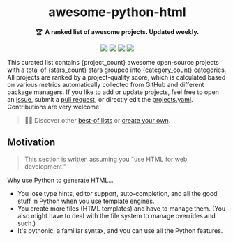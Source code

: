 <!-- markdownlint-disable -->
<h1 align="center">
    awesome-python-html
    <br>
</h1>

<p align="center">
    <strong>🏆&nbsp; A ranked list of awesome projects. Updated weekly.</strong>
</p>

<p align="center">
    <a href="https://best-of.org" title="Best-of Badge"><img src="http://bit.ly/3o3EHNN"></a>
    <a href="#Contents" title="Project Count"><img src="https://img.shields.io/badge/projects-{project_count}-blue.svg?color=5ac4bf"></a>
    <a href="#Contribution" title="Contributions are welcome"><img src="https://img.shields.io/badge/contributions-welcome-green.svg"></a>
    <a href="https://github.com/hasansezertasan/awesome-python-html/releases" title="Best-of Updates"><img src="https://img.shields.io/github/release-date/hasansezertasan/awesome-python-html?color=green&label=updated"></a>
</p>

This curated list contains {project_count} awesome open-source projects with a total of {stars_count} stars grouped into {category_count} categories. All projects are ranked by a project-quality score, which is calculated based on various metrics automatically collected from GitHub and different package managers. If you like to add or update projects, feel free to open an [issue](https://github.com/hasansezertasan/awesome-python-html/issues/new/choose), submit a [pull request](https://github.com/hasansezertasan/awesome-python-html/pulls), or directly edit the [projects.yaml](https://github.com/hasansezertasan/awesome-python-html/edit/main/projects.yaml). Contributions are very welcome!

> 🧙‍♂️  Discover other [best-of lists](https://best-of.org) or [create your own](https://github.com/best-of-lists/best-of/blob/main/create-best-of-list.md).

## Motivation

> This section is written assuming you "use HTML for web development."

Why use Python to generate HTML...

* You lose type hints, editor support, auto-completion, and all the good stuff in Python when you use template engines.
* You create more files (HTML templates) and have to manage them. (You also might have to deal with the file system to manage overrides and such.)
* It's pythonic, a familiar syntax, and you can use all the Python features.
